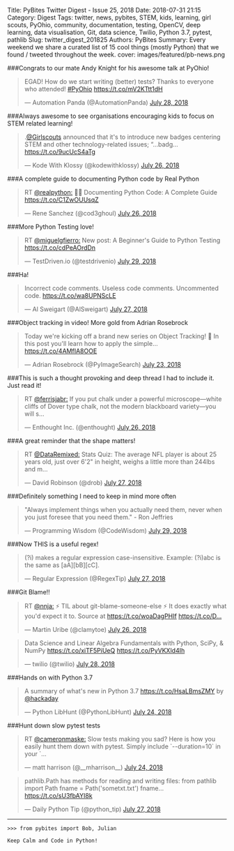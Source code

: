 Title: PyBites Twitter Digest - Issue 25, 2018
Date: 2018-07-31 21:15
Category: Digest
Tags: twitter, news, pybites, STEM, kids, learning, girl scouts, PyOhio, community, documentation, testing, OpenCV, deep learning, data visualisation, Git, data science, Twilio, Python 3.7, pytest, pathlib
Slug: twitter_digest_201825
Authors: PyBites
Summary: Every weekend we share a curated list of 15 cool things (mostly Python) that we found / tweeted throughout the week.
cover: images/featured/pb-news.png

###Congrats to our mate Andy Knight for his awesome talk at PyOhio!

<blockquote class="twitter-tweet"><p>EGAD! How do we start writing (better) tests? Thanks to everyone who attended! <a href="https://twitter.com/search/#PyOhio" target="_blank">#PyOhio</a> <a href="https://t.co/mV2KTtt1dH" title="https://t.co/mV2KTtt1dH" target="_blank">https://t.co/mV2KTtt1dH</a></p>— Automation Panda (@AutomationPanda) <a href="https://twitter.com/AutomationPanda/status/1023306307896524800" data-datetime="2018-07-28T20:36:50+00:00">July 28, 2018</a></blockquote>


###Always awesome to see organisations encouraging kids to focus on STEM related learning!

<blockquote class="twitter-tweet"><p>.<a href="https://twitter.com/@Girlscouts" target="_blank">@Girlscouts</a> announced that it's to introduce new badges centering STEM and other technology-related issues; “…badg… <a href="https://t.co/9ucUcS4aTg" title="https://t.co/9ucUcS4aTg" target="_blank">https://t.co/9ucUcS4aTg</a></p>— Kode With Klossy (@kodewithklossy) <a href="https://twitter.com/kodewithklossy/status/1022504248091856896" data-datetime="2018-07-26T15:29:44+00:00">July 26, 2018</a></blockquote>


###A complete guide to documenting Python code by Real Python

<blockquote class="twitter-tweet"><p>RT <a href="https://twitter.com/@realpython:" target="_blank">@realpython:</a> 🐍📰 Documenting Python Code: A Complete Guide <a href="https://t.co/C1ZwOUUsqZ" title="https://t.co/C1ZwOUUsqZ" target="_blank">https://t.co/C1ZwOUUsqZ</a></p>— Rene Sanchez (@cod3ghoul) <a href="https://twitter.com/cod3ghoul/status/1022608610285764611" data-datetime="2018-07-26T22:24:26+00:00">July 26, 2018</a></blockquote>


###More Python Testing love!

<blockquote class="twitter-tweet"><p>RT <a href="https://twitter.com/@miguelgfierro:" target="_blank">@miguelgfierro:</a> New post: A Beginner's Guide to Python Testing <a href="https://t.co/cdPeAOrdDn" title="https://t.co/cdPeAOrdDn" target="_blank">https://t.co/cdPeAOrdDn</a></p>— TestDriven.io (@testdrivenio) <a href="https://twitter.com/testdrivenio/status/1023426414010281985" data-datetime="2018-07-29T04:34:06+00:00">July 29, 2018</a></blockquote>


###Ha!

<blockquote class="twitter-tweet"><p>Incorrect code comments. Useless code comments. Uncommented code. <a href="https://t.co/wa8UPNScLE" title="https://t.co/wa8UPNScLE" target="_blank">https://t.co/wa8UPNScLE</a></p>— Al Sweigart (@AlSweigart) <a href="https://twitter.com/AlSweigart/status/1022699791158063104" data-datetime="2018-07-27T04:26:45+00:00">July 27, 2018</a></blockquote>


###Object tracking in video! More gold from Adrian Rosebrock

<blockquote class="twitter-tweet"><p>Today we're kicking off a brand new series on Object Tracking! 🚀 In this post you'll learn how to apply the simple… <a href="https://t.co/4AMfIA8OOE" title="https://t.co/4AMfIA8OOE" target="_blank">https://t.co/4AMfIA8OOE</a></p>— Adrian Rosebrock (@PyImageSearch) <a href="https://twitter.com/PyImageSearch/status/1021395748569706501" data-datetime="2018-07-23T14:04:57+00:00">July 23, 2018</a></blockquote>


###This is such a thought provoking and deep thread I had to include it. Just read it!

<blockquote class="twitter-tweet"><p>RT <a href="https://twitter.com/@ferrisjabr:" target="_blank">@ferrisjabr:</a> If you put chalk under a powerful microscope—white cliffs of Dover type chalk, not the modern blackboard variety—you will s…</p>— Enthought Inc. (@enthought) <a href="https://twitter.com/enthought/status/1022618463809007616" data-datetime="2018-07-26T23:03:35+00:00">July 26, 2018</a></blockquote>


###A great reminder that the shape matters!

<blockquote class="twitter-tweet"><p>RT <a href="https://twitter.com/@DataRemixed:" target="_blank">@DataRemixed:</a> Stats Quiz: The average NFL player is about 25 years old, just over 6'2" in height, weighs a little more than 244lbs and m…</p>— David Robinson (@drob) <a href="https://twitter.com/drob/status/1022787486429470720" data-datetime="2018-07-27T10:15:13+00:00">July 27, 2018</a></blockquote>


###Definitely something I need to keep in mind more often

<blockquote class="twitter-tweet"><p>"Always implement things when you actually need them, never when you just foresee that you need them." - Ron Jeffries</p>— Programming Wisdom (@CodeWisdom) <a href="https://twitter.com/CodeWisdom/status/1023606330588913665" data-datetime="2018-07-29T16:29:01+00:00">July 29, 2018</a></blockquote>


###Now THIS is a useful regex!

<blockquote class="twitter-tweet"><p>(?i) makes a regular expression case-insensitive. Example: (?i)abc is the same as [aA][bB][cC].</p>— Regular Expression (@RegexTip) <a href="https://twitter.com/RegexTip/status/1022859552646221824" data-datetime="2018-07-27T15:01:35+00:00">July 27, 2018</a></blockquote>


###Git Blame!!

<blockquote class="twitter-tweet"><p>RT <a href="https://twitter.com/@nnja:" target="_blank">@nnja:</a> ⚡️ TIL about git-blame-someone-else ⚡️ It does exactly what you'd expect it to. Source at <a href="https://t.co/woaDagPHIf" title="https://t.co/woaDagPHIf" target="_blank">https://t.co/woaDagPHIf</a> <a href="https://t.co/D…" title="https://t.co/D…" target="_blank">https://t.co/D…</a></p>— Martin Uribe (@clamytoe) <a href="https://twitter.com/clamytoe/status/1022330118969221120" data-datetime="2018-07-26T03:57:48+00:00">July 26, 2018</a></blockquote>


<blockquote class="twitter-tweet"><p>Data Science and Linear Algebra Fundamentals with Python, SciPy, &amp; NumPy <a href="https://t.co/xiTF5PiUeQ" title="https://t.co/xiTF5PiUeQ" target="_blank">https://t.co/xiTF5PiUeQ</a> <a href="https://t.co/PyVKXld4Ih" title="https://t.co/PyVKXld4Ih" target="_blank">https://t.co/PyVKXld4Ih</a></p>— twilio (@twilio) <a href="https://twitter.com/twilio/status/1023221706901663744" data-datetime="2018-07-28T15:00:40+00:00">July 28, 2018</a></blockquote>


###Hands on with Python 3.7

<blockquote class="twitter-tweet"><p>A summary of what's new in Python 3.7 <a href="https://t.co/HsaLBmsZMY" title="https://t.co/HsaLBmsZMY" target="_blank">https://t.co/HsaLBmsZMY</a> by <a href="https://twitter.com/@hackaday" target="_blank">@hackaday</a></p>— Python LibHunt (@PythonLibHunt) <a href="https://twitter.com/PythonLibHunt/status/1021788944503984128" data-datetime="2018-07-24T16:07:22+00:00">July 24, 2018</a></blockquote>


###Hunt down slow pytest tests

<blockquote class="twitter-tweet"><p>RT <a href="https://twitter.com/@cameronmaske:" target="_blank">@cameronmaske:</a> Slow tests making you sad? Here is how you easily hunt them down with pytest. Simply include `--duration=10` in your `…</p>— matt harrison (@__mharrison__) <a href="https://twitter.com/__mharrison__/status/1021852176489111552" data-datetime="2018-07-24T20:18:38+00:00">July 24, 2018</a></blockquote>


<blockquote class="twitter-tweet"><p>pathlib.Path has methods for reading and writing files: from pathlib import Path fname = Path('sometxt.txt') fname… <a href="https://t.co/sU3fbAYI8k" title="https://t.co/sU3fbAYI8k" target="_blank">https://t.co/sU3fbAYI8k</a></p>— Daily Python Tip (@python_tip) <a href="https://twitter.com/python_tip/status/1022823248424259584" data-datetime="2018-07-27T12:37:20+00:00">July 27, 2018</a></blockquote>

---

	>>> from pybites import Bob, Julian

	Keep Calm and Code in Python!
